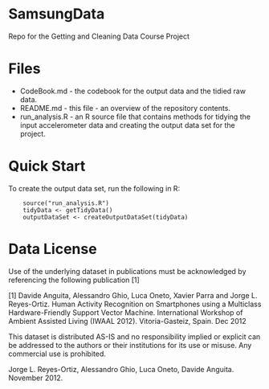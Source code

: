 # SamsungData
Repo for the Getting and Cleaning Data Course Project

# Files
- CodeBook.md - the codebook for the output data and the tidied raw data.
- README.md - this file - an overview of the repository contents.
- run_analysis.R - an R source file that contains methods for tidying the input accelerometer data and creating the output data set for the project.


# Quick Start
To create the output data set, run the following in R:
```
    source("run_analysis.R")
    tidyData <- getTidyData()
    outputDataSet <- createOutputDataSet(tidyData)
```

# Data License
Use of the underlying dataset in publications must be acknowledged by referencing the following publication [1]


[1] Davide Anguita, Alessandro Ghio, Luca Oneto, Xavier Parra and Jorge L. Reyes-Ortiz. Human Activity Recognition on Smartphones using a Multiclass Hardware-Friendly Support Vector Machine. International Workshop of Ambient Assisted Living (IWAAL 2012). Vitoria-Gasteiz, Spain. Dec 2012

This dataset is distributed AS-IS and no responsibility implied or explicit can be addressed to the authors or their institutions for its use or misuse. Any commercial use is prohibited.

Jorge L. Reyes-Ortiz, Alessandro Ghio, Luca Oneto, Davide Anguita. November 2012.

